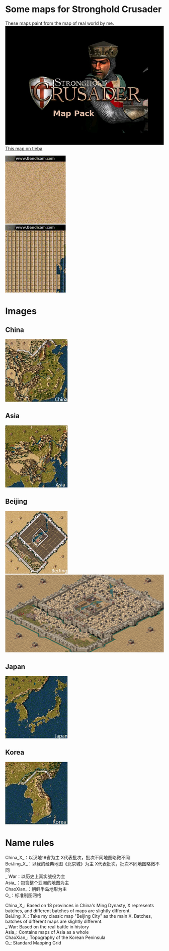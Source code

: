 # Some maps for Stronghold Crusader
These maps paint from the map of real world by me.  
[![Title](title.jpg)](https://github.com/Levsw/StrongholdCrusaderMaps)  
[This map on tieba](https://tieba.baidu.com/p/6027784104)

[![BeijingGif](BeiJing_gif.gif)]()  
[![AsiaGif](Asia_gif.gif)]()
# Images
## China
[![China](China.jpg)](China_*.map)
## Asia
[![Asia](Asia.jpg)](Asia_*.map)
## Beijing
[![Beijing](BeiJing.jpg)](BeiJing_*.map)  
[![Beijing2](BeiJing2.jpg)](BeiJing_*.map)  
## Japan
[![Japan](Japan.jpg)](Japan_*.map)
## Korea
[![Korea](Korea.jpg)](Korea_*.map)
# Name rules
China_X_：以汉地18省为主 X代表批次，批次不同地图略微不同  
BeiJing_X_：以我的经典地图《北京城》为主 X代表批次，批次不同地图略微不同  
_ War：以历史上真实战役为主  
Asia_：包含整个亚洲的地图为主  
ChaoXian_：朝鲜半岛地形为主  
O_：标准制图网格

China_X_: Based on 18 provinces in China's Ming Dynasty, X represents batches, and different batches of maps are slightly different.  
BeiJing_X_: Take my classic map "Beijing City" as the main X. Batches, batches of different maps are slightly different.  
_ War: Based on the real battle in history  
Asia_: Contains maps of Asia as a whole  
ChaoXian_: Topography of the Korean Peninsula  
O_: Standard Mapping Grid
